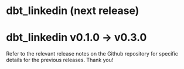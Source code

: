 # dbt_linkedin (next release)

# dbt_linkedin v0.1.0 -> v0.3.0
Refer to the relevant release notes on the Github repository for specific details for the previous releases. Thank you!